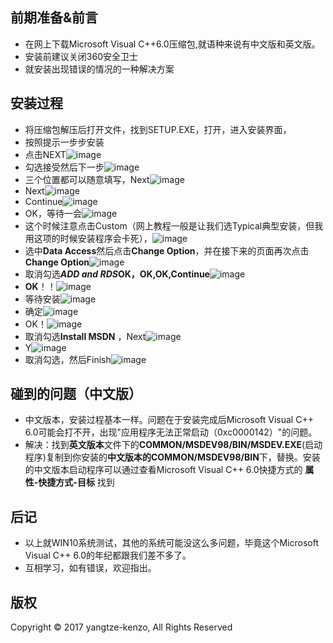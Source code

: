 ## 前期准备&前言
- 在网上下载Microsoft Visual C++6.0压缩包,就语种来说有中文版和英文版。
- 安装前建议关闭360安全卫士
- 就安装出现错误的情况的一种解决方案
## 安装过程
- 将压缩包解压后打开文件，找到SETUP.EXE，打开，进入安装界面，
- 按照提示一步步安装
- 点击NEXT![image](img/demo1.jpg)
- 勾选接受然后下一步![image](img/demo2.jpg)
- 三个位置都可以随意填写，Next![image](img/demo3.jpg)
- Next![image](img/demo4.jpg)
- Continue![image](img/demo5.PNG)
- OK，等待一会![image](img/demo6.PNG)
- 这个时候注意点击Custom（网上教程一般是让我们选Typical典型安装，但我用这项的时候安装程序会卡死），![image](img/demo7.jpg)
- 选中**Data Access**然后点击**Change Option**，并在接下来的页面再次点击**Change Option**![image](img/demo8.jpg)
- 取消勾选***ADD and RDS*****OK，OK,OK,Continue**![image](img/demo9.jpg)
- **OK**！！![image](img/demo10.PNG)
- 等待安装![image](img/demo11.PNG)
- 确定![image](img/demo12.PNG)
- OK！![image](img/demo13.PNG)
- 取消勾选**Install MSDN** ，Next![image](img/demo14.jpg)
- Y![image](img/demo15.PNG)
- 取消勾选，然后Finish![image](img/demo16.PNG)
## 碰到的问题（中文版）
- 中文版本，安装过程基本一样。问题在于安装完成后Microsoft Visual C++ 6.0可能会打不开，出现"应用程序无法正常启动（0xc0000142）"的问题。
- 解决：找到**英文版本**文件下的**COMMON/MSDEV98/BIN/MSDEV.EXE**(启动程序)复制到你安装的**中文版本的COMMON/MSDEV98/BIN**下，替换。安装的中文版本启动程序可以通过查看Microsoft Visual C++ 6.0快捷方式的 **属性-快捷方式-目标** 找到
## 后记
- 以上就WIN10系统测试，其他的系统可能没这么多问题，毕竟这个Microsoft Visual C++ 6.0的年纪都跟我们差不多了。
- 互相学习，如有错误，欢迎指出。
## 版权
Copyright © 2017 yangtze-kenzo, All Rights Reserved

